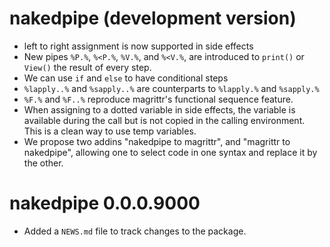 # nakedpipe (development version)

* left to right assignment is now supported in side effects
* New pipes `%P.%`, `%<P.%`, `%V.%`,  and `%<V.%`, are introduced to `print()` or
`View()` the result of every step.
* We can use `if` and `else` to have conditional steps
* `%lapply..%` and `%sapply..%` are counterparts to `%lapply.%` and `%sapply.%`
* `%F.%` and `%F..%` reproduce magrittr's functional sequence feature. 
* When assigning to a dotted variable in side effects, the variable is available
during the call but is not copied in the calling environment. This is a clean
way to use temp variables.
* We propose two addins "nakedpipe to magrittr", and "magrittr to nakedpipe",
allowing one to select code in one syntax and replace it by the other.

# nakedpipe 0.0.0.9000

* Added a `NEWS.md` file to track changes to the package.
